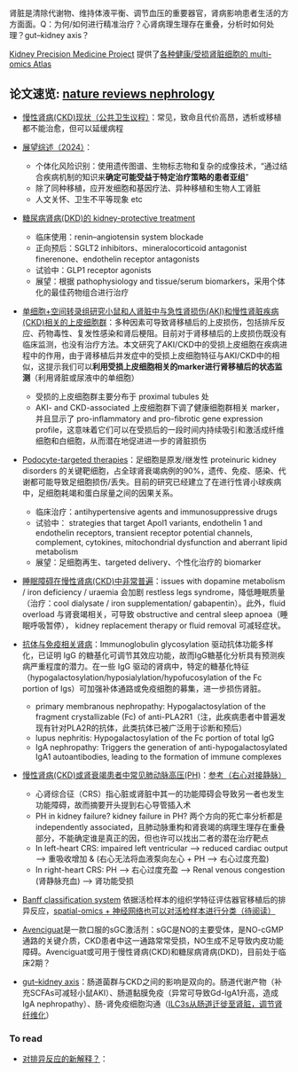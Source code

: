 

肾脏是清除代谢物、维持体液平衡、调节血压的重要器官，肾病影响患者生活的方方面面。Q：为何/如何进行精准治疗？心肾病理生理存在重叠，分析时如何处理？gut–kidney axis？

[Kidney Precision Medicine Project](https://www.kpmp.org/) 提供了[各种健康/受损肾脏细胞的 multi-omics Atlas](https://www.nature.com/articles/s41586-023-05769-3)


## 论文速览: [nature reviews nephrology](https://www.nature.com/nrneph/)


* [慢性肾病(CKD)现状（公共卫生议程）](https://www.nature.com/articles/s41581-024-00829-x)：常见，致命且代价高昂，透析或移植都不能治愈，但可以延缓病程

* [展望综述（2024）](https://www.nature.com/articles/s41581-024-00828-y)：
    - 个体化风险识别：使用遗传图谱、生物标志物和复杂的成像技术，“通过结合疾病机制的知识来**确定可能受益于特定治疗策略的患者亚组**”
    - 除了同种移植，应开发细胞和基因疗法、异种移植和生物人工肾脏
    - 人文关怀、卫生不平等现象 etc

* [糖尿病肾病(DKD)的 kidney-protective treatment](https://www.nature.com/articles/s41581-024-00827-z)
    - 临床使用：renin–angiotensin system blockade
    - 正向预后：SGLT2 inhibitors、mineralocorticoid antagonist finerenone、endothelin receptor antagonists
    - 试验中：GLP1 receptor agonists
    - 展望：根据 pathophysiology and tissue/serum biomarkers，采用个体化的最佳药物组合进行治疗

* [单细胞+空间转录组研究小鼠和人肾脏中与急性肾损伤(AKI)和慢性肾脏疾病(CKD)相关的上皮细胞群](https://www.nature.com/articles/s41581-024-00834-0)：多种因素可导致肾移植后的上皮损伤，包括排斥反应、药物毒性、复发性感染和肾后梗阻。目前对于肾移植后的上皮损伤既没有临床监测，也没有治疗方法。本文研究了AKI/CKD中的受损上皮细胞在疾病进程中的作用，由于肾移植后并发症中的受损上皮细胞特征与AKI/CKD中的相似，这提示我们可以**利用受损上皮细胞相关的marker进行肾移植后的状态监测**（利用肾脏或尿液中的单细胞）
    - 受损的上皮细胞群主要分布于 proximal tubules 处
    - AKI- and CKD-associated 上皮细胞群下调了健康细胞群相关 marker，并且显示了 pro-inflammatory and pro-fibrotic gene expression profile，这意味着它们可以在受损后的一段时间内持续吸引和激活成纤维细胞和白细胞，从而潜在地促进进一步的肾脏损伤

* [Podocyte-targeted therapies](https://www.nature.com/articles/s41581-024-00843-z)：足细胞是原发/继发性 proteinuric kidney disorders 的关键靶细胞，占全球肾衰竭病例的90%，遗传、免疫、感染、代谢都可能导致足细胞损伤/丢失。目前的研究已经建立了在进行性肾小球疾病中，足细胞耗竭和蛋白尿量之间的因果关系。
    - 临床治疗：antihypertensive agents and immunosuppressive drugs
    - 试验中： strategies that target Apol1 variants, endothelin 1 and endothelin receptors, transient receptor potential channels, complement, cytokines, mitochondrial dysfunction and aberrant lipid metabolism
    - 展望：足细胞再生、targeted delivery、个性化治疗的 biomarker

* [睡眠障碍在慢性肾病(CKD)中非常普遍](https://www.nature.com/articles/s41581-024-00848-8)：issues with dopamine metabolism / iron deficiency / uraemia 会加剧 restless legs syndrome，降低睡眠质量（治疗：cool dialysate / iron supplementation/ gabapentin）。此外，fluid overload 与肾衰竭相关，可导致 obstructive and central sleep apnoea（睡眠呼吸暂停）， kidney replacement therapy or fluid removal 可减轻症状。

* [抗体与免疫相关肾病](https://www.nature.com/articles/s41581-024-00850-0)：Immunoglobulin glycosylation 驱动抗体功能多样化，已证明 IgG 的糖基化可调节其效应功能，故而IgG糖基化分析具有预测疾病严重程度的潜力。在一些 IgG 驱动的肾病中，特定的糖基化特征（hypogalactosylation/hyposialylation/hypofucosylation of the Fc portion of Igs）可加强补体通路或免疫细胞的募集，进一步损伤肾脏。
    - primary membranous nephropathy: Hypogalactosylation of the fragment crystallizable (Fc) of anti-PLA2R1（注，此疾病患者中普遍发现有针对PLA2R的抗体，此类抗体已被广泛用于诊断和预后）
    - lupus nephritis: Hypogalactosylation of the Fc portion of total IgG
    - IgA nephropathy: Triggers the generation of anti-hypogalactosylated IgA1 autoantibodies, leading to the formation of immune complexes

* [慢性肾病(CKD)或肾衰竭患者中常见肺动脉高压(PH)](https://www.nature.com/articles/s41581-024-00857-7)：[参考（右心对接静脉）](../Course/Medical_Physiology/14-1.png)
    - 心肾综合征（CRS）指心脏或肾脏中其一的功能障碍会导致另一者也发生功能障碍，故而摘要开头提到右心导管插入术
    - PH in kidney failure? kidney failure in PH? 两个方向的死亡率分析都是 independently associated，且肺动脉重构和肾衰竭的病理生理存在重叠部分，不能确定谁是真正的因，但也许可以找出二者的潜在治疗靶点
    - In left-heart CRS: impaired left ventricular --> reduced cardiac output --> 重吸收增加 & (右心无法将血液泵向左心 + PH --> 右心过度充盈)
    - In right-heart CRS: PH --> 右心过度充盈 --> Renal venous congestion (肾静脉充血) --> 肾功能受损

* [Banff classification system](https://www.ncbi.nlm.nih.gov/pmc/articles/PMC7105630/) 依据活检样本的组织学特征评估器官移植后的排异反应，[spatial-omics + 神经网络也可以对活检样本进行分类（待阅读）](https://www.nature.com/articles/s41581-024-00861-x)

* [Avenciguat](https://case-cdn.medlive.cn/all/info-progress/show-211630_161.html)是一款口服的sGC激活剂：sGC是NO的主要受体，是NO-cGMP通路的关键介质，CKD患者中这一通路常常受损，NO生成不足导致内皮功能障碍。Avenciguat或可用于慢性肾病(CKD)和糖尿病肾病(DKD)，目前处于临床2期？

* [gut–kidney axis](https://new.qq.com/rain/a/20231203A05LY900)：肠道菌群与CKD之间的影响是双向的。肠道代谢产物（补充SCFAs可减轻小鼠AKI）、肠道黏膜免疫（异常可导致Gd-IgA1升高，造成IgA nephropathy）、肠-肾免疫细胞沟通（[ILC3s从肠道迁徙至肾脏，调节肾纤维化](https://www.nature.com/articles/s41581-024-00867-5)）




### To read

* [对排异反应的新解释？](https://www.nature.com/articles/s41581-024-00862-w)：


